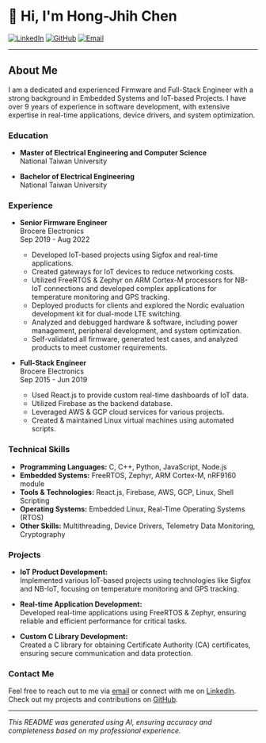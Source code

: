 # 👋 Hi, I'm Hong-Jhih Chen

[![LinkedIn](https://img.shields.io/badge/LinkedIn-blue?style=flat-square&logo=linkedin&logoColor=white)](https://www.linkedin.com/in/joe-chen-yasheed1995)
[![GitHub](https://img.shields.io/badge/GitHub-black?style=flat-square&logo=github&logoColor=white)](https://github.com/Yasheed1995)
[![Email](https://img.shields.io/badge/Email-D14836?style=flat-square&logo=gmail&logoColor=white)](mailto:qwerty8608301@gmail.com)

---

## About Me

I am a dedicated and experienced Firmware and Full-Stack Engineer with a strong background in Embedded Systems and IoT-based Projects. I have over 9 years of experience in software development, with extensive expertise in real-time applications, device drivers, and system optimization.

### Education

- **Master of Electrical Engineering and Computer Science**  
  National Taiwan University
  
- **Bachelor of Electrical Engineering**  
  National Taiwan University

### Experience

- **Senior Firmware Engineer**  
  Brocere Electronics  
  Sep 2019 - Aug 2022  
  - Developed IoT-based projects using Sigfox and real-time applications.
  - Created gateways for IoT devices to reduce networking costs.
  - Utilized FreeRTOS & Zephyr on ARM Cortex-M processors for NB-IoT connections and developed complex applications for temperature monitoring and GPS tracking.
  - Deployed products for clients and explored the Nordic evaluation development kit for dual-mode LTE switching.
  - Analyzed and debugged hardware & software, including power management, peripheral development, and system optimization.
  - Self-validated all firmware, generated test cases, and analyzed products to meet customer requirements.

- **Full-Stack Engineer**  
  Brocere Electronics  
  Sep 2015 - Jun 2019  
  - Used React.js to provide custom real-time dashboards of IoT data.
  - Utilized Firebase as the backend database.
  - Leveraged AWS & GCP cloud services for various projects.
  - Created & maintained Linux virtual machines using automated scripts.

### Technical Skills

- **Programming Languages:** C, C++, Python, JavaScript, Node.js
- **Embedded Systems:** FreeRTOS, Zephyr, ARM Cortex-M, nRF9160 module
- **Tools & Technologies:** React.js, Firebase, AWS, GCP, Linux, Shell Scripting
- **Operating Systems:** Embedded Linux, Real-Time Operating Systems (RTOS)
- **Other Skills:** Multithreading, Device Drivers, Telemetry Data Monitoring, Cryptography

### Projects

- **IoT Product Development:**  
  Implemented various IoT-based projects using technologies like Sigfox and NB-IoT, focusing on temperature monitoring and GPS tracking.

- **Real-time Application Development:**  
  Developed real-time applications using FreeRTOS & Zephyr, ensuring reliable and efficient performance for critical tasks.

- **Custom C Library Development:**  
  Created a C library for obtaining Certificate Authority (CA) certificates, ensuring secure communication and data protection.

### Contact Me

Feel free to reach out to me via [email](mailto:qwerty8608301@gmail.com) or connect with me on [LinkedIn](https://www.linkedin.com/in/joe-chen-yasheed1995). Check out my projects and contributions on [GitHub](https://github.com/Yasheed1995).

---

*This README was generated using AI, ensuring accuracy and completeness based on my professional experience.*
